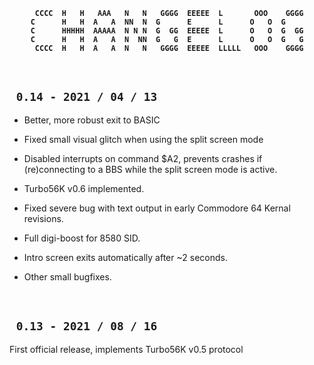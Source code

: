 
<div align = center>
<b>

```
 CCCC  H   H   AAA   N   N   GGGG  EEEEE  L       OOO    GGGG
C      H   H  A   A  NN  N  G      E      L      O   O  G    
C      HHHHH  AAAAA  N N N  G  GG  EEEEE  L      O   O  G  GG
C      H   H  A   A  N  NN  G   G  E      L      O   O  G   G
 CCCC  H   H  A   A  N   N   GGGG  EEEEE  LLLLL   OOO    GGGG
```

</b>
</div>

<br>

## ` 0.14 - 2021 / 04 / 13 `

-   Better, more robust exit to BASIC

-   Fixed small visual glitch when using the split screen mode

-   Disabled interrupts on command $A2, prevents crashes if
    (re)connecting to a BBS while the split screen mode is
    active.

-   Turbo56K v0.6 implemented.

-   Fixed severe bug with text output in early Commodore 64
    Kernal revisions.

-   Full digi-boost for 8580 SID.

-   Intro screen exits automatically after ~2 seconds.

-   Other small bugfixes.

<br>

## ` 0.13 - 2021 / 08 / 16 `

First official release, implements Turbo56K v0.5 protocol
